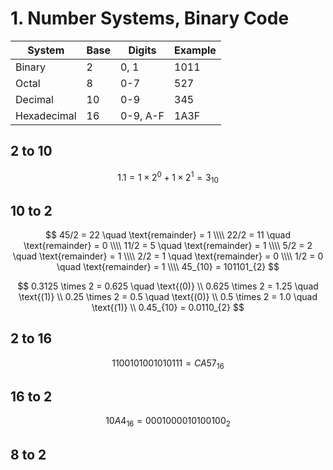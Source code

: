 # 1. Number Systems, Binary Code
|System|Base|Digits|Example|
|------|----|------|-------|
|Binary|2|0, 1|1011|
|Octal|8|0-7|527|
|Decimal|10|0-9|345|
|Hexadecimal|16|0-9, A-F|1A3F|

## 2 to 10
$$ 1.1 = 1 \times 2^0 + 1 \times 2^1 = 3_{10} $$

## 10 to 2
$$
45/2 = 22 \quad \text{remainder} = 1 \\\\
22/2 = 11 \quad \text{remainder} = 0 \\\\
11/2 = 5 \quad \text{remainder} = 1 \\\\
5/2 = 2 \quad \text{remainder} = 1 \\\\
2/2 = 1 \quad \text{remainder} = 0 \\\\
1/2 = 0 \quad \text{remainder} = 1 \\\\
45_{10} = 101101_{2}
$$

$$
0.3125 \times 2 = 0.625 \quad \text{(0)} \\
0.625 \times 2 = 1.25 \quad \text{(1)} \\
0.25 \times 2 = 0.5 \quad \text{(0)} \\
0.5 \times 2 = 1.0 \quad \text{(1)} \\
0.45_{10} = 0.0110_{2}
$$

## 2 to 16
$$ 
1100 1010 0101 0111
= CA57_{16}
$$
## 16 to 2
$$ 10A4_{16} = 0001 0000 1010 0100_{2} $$

## 8 to 2
